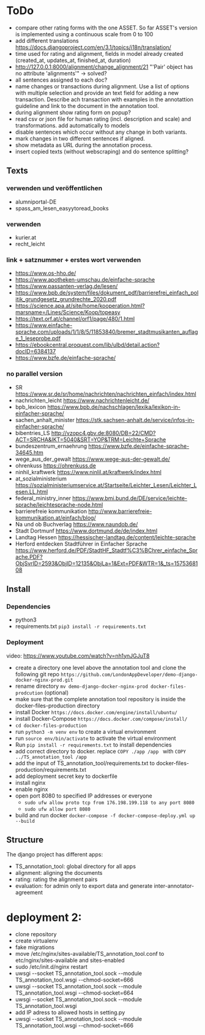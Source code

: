 # ToDo
- compare other rating forms with the one ASSET. So far ASSET's version is implemented using a continuous scale from 0 to 100
- add different translations https://docs.djangoproject.com/en/3.1/topics/i18n/translation/
- time used for rating and alignment, fields in model already created (created_at, updates_at, finished_at, duration)
- http://127.0.0.1:8000/alignment/change_alignment/21 "'Pair' object has no attribute 'alignments'" -> solved?
- all sentences assigned to each doc?
- name changes or transactions during alignment. Use a list of options with multiple selection and provide an text field for adding a new transaction. Describe ach transaction with examples in the annotattion guideline and link to the document in the annotation tool.
- during alignment show rating form on popup?
- read csv or json file for human rating (incl. description and scale) and transformations. add automatically to models
- disable sentences which  occur without any change in both variants. 
- mark changes in two different sentences if aligned.
- show metadata as URL during the annotation process.
- insert copied texts (without webscraping) and do sentence splitting?

## Texts
### verwenden und veröffentlichen
- alumniportal-DE
- spass_am_lesen_easyytoread_books
### verwenden 
- kurier.at
- recht_leicht
### link + satznummer + erstes wort verwenden
- https://www.os-hho.de/
- https://www.apotheken-umschau.de/einfache-sprache
- https://www.passanten-verlag.de/lesen/
- https://www.bpb.de/system/files/dokument_pdf/barrierefrei_einfach_politik_grundgesetz_grundrechte_2020.pdf
- https://science.apa.at/site/home/kooperation.html?marsname=/Lines/Science/Koop/topeasy 
- https://text.orf.at/channel/orf1/page/480/1.html
- https://www.einfache-sprache.com/uploads/1/1/8/5/11853840/bremer_stadtmusikanten_auflage_1_leseprobe.pdf
- https://ebookcentral.proquest.com/lib/ulbd/detail.action?docID=6384137
- https://www.bzfe.de/einfache-sprache/
### no parallel version
- SR	https://www.sr.de/sr/home/nachrichten/nachrichten_einfach/index.html
- nachrichten_leicht	https://www.nachrichtenleicht.de/
- bpb_lexicon	https://www.bpb.de/nachschlagen/lexika/lexikon-in-einfacher-sprache/
- sachen_anhalt_minister	https://stk.sachsen-anhalt.de/service/infos-in-einfacher-sprache/
- bibentries_LS	http://vzopc4.gbv.de:8080/DB=22/CMD?ACT=SRCHA&IKT=5040&SRT=YOP&TRM=Leichte+Sprache
- bundeszentrum_ernaehrung	https://www.bzfe.de/einfache-sprache-34645.htm
- wege_aus_der_gewalt	https://www.wege-aus-der-gewalt.de/
- ohrenkuss	https://ohrenkuss.de
- ninhil_kraftwerk	https://www.ninlil.at/kraftwerk/index.html
- at_sozialministerium	https://sozialministeriumservice.at/Startseite/Leichter_Lesen/Leichter_Lesen.LL.html
- federal_ministry_inner	https://www.bmi.bund.de/DE/service/leichte-sprache/leichtesprache-node.html
- barrierefreie kommunikation	http://www.barrierefreie-kommunikation.at/einfach/blog/
- Na und ob Buchverlag	https://www.naundob.de/
- Stadt Dortmunf	https://www.dortmund.de/de/index.html
- Landtag Hessen	https://hessischer-landtag.de/content/leichte-sprache
- Herford entdecken Stadtführer in Einfacher Sprache	https://www.herford.de/PDF/StadtHF_Stadtf%C3%BChrer_einfache_Sprache.PDF?ObjSvrID=2593&ObjID=12135&ObjLa=1&Ext=PDF&WTR=1&_ts=1575368108


## Install
### Dependencies
- python3
- requirements.txt `pip3 install -r requirements.txt`

### Deployment
 video: https://www.youtube.com/watch?v=nh1ynJGJuT8
- create a directory one level above the annotation tool and clone the following git repo `https://github.com/LondonAppDeveloper/demo-django-docker-nginx-prod.git`
- rename directory `mv demo-django-docker-nginx-prod docker-files-prodcution` (optional)  
- make sure that the complete annotation tool repository is inside the docker-files-production directory
- install Docker `https://docs.docker.com/engine/install/ubuntu/`
- install Docker-Compose `https://docs.docker.com/compose/install/`
- `cd docker-files-production`
- run `python3 -m venv env` to create a virtual environment
- run `source env/bin/activate` to activate the virtual environment
- Run `pip install -r requirements.txt` to install dependencies
- add correct directory to docker. replace `COPY ./app /app
` with  `COPY ../TS_annotation_tool /app`
- add the input of TS_annotation_tool/requirements.txt to docker-files-production/requirements.txt
- add deployment secret key to dockerfile
- install nginx
- enable nginx
- open port 8080 to specified IP addresses or everyone
    - `sudo ufw allow proto tcp from 176.198.199.118 to any port 8080`
    - `sudo ufw allow port 8080`
- build and run docker `docker-compose -f docker-compose-deploy.yml up --build`

## Structure
The django project has different apps:
- TS_annotation_tool: global directory for all apps
- alignment: aligning the documents
- rating: rating the alignment pairs
- evaluation: for admin only to export data and generate inter-annotator-agreement

# deployment 2:
- clone repository
- create virtualenv
- fake migrations
- move  /etc/nginx/sites-available/TS_annotation_tool.conf to etc/nginx/sites-available and sites-enabled
- sudo /etc/init.d/nginx restart
- uwsgi --socket TS_annotation_tool.sock --module TS_annotation_tool.wsgi --chmod-socket=666
- uwsgi --socket TS_annotation_tool.sock --module TS_annotation_tool.wsgi --chmod-socket=664
- uwsgi --socket TS_annotation_tool.sock --module TS_annotation_tool.wsgi
- add IP adress to allowed hosts in setting.py
- uwsgi --socket TS_annotation_tool.sock --module TS_annotation_tool.wsgi --chmod-socket=666
